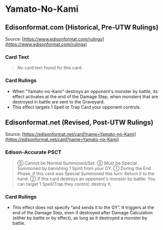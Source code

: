 # Yamato-No-Kami

## Edisonformat.com (Historical, Pre-UTW Rulings)

Source: [https://www.edisonformat.com/rulings](https://www.edisonformat.com/rulings)

### Card Text

> No card text found for this card.

### Card Rulings

*   When "Yamato-no-Kami" destroys an opponent's monster by battle, its effect activates at the end of the Damage Step, when monsters that are destroyed in battle are sent to the Graveyard.
*   This effect targets 1 Spell or Trap Card your opponent controls.

## Edisonformat.net (Revised, Post-UTW Rulings)

Source: [https://edisonformat.net/card?name=Yamato-no-Kami](https://edisonformat.net/card?name=Yamato-no-Kami)

### Edison-Accurate PSCT

> Ⓢ Cannot be Normal Summoned/Set.
> Ⓢ Must be Special Summoned by banishing 1 Spirit from your GY.
> ① During the End Phase, if this card was Special Summoned this turn: Return it to the hand.
> ② If this card destroys an opponent's monster by battle: You can target 1 Spell/Trap they control; destroy it.

### Card Rulings

*   This effect does not specify “and sends it to the GY”. It triggers at the end of the Damage Step, even if destroyed after Damage Calculation (either by battle or by effect), as long as it destroyed a monster by battle.
            